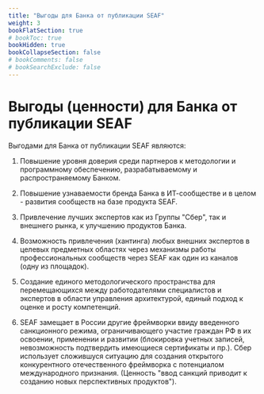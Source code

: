 ```yaml
---
title: "Выгоды для Банка от публикации SEAF"
weight: 3
bookFlatSection: true
# bookToc: true
bookHidden: true
bookCollapseSection: false
# bookComments: false
# bookSearchExclude: false
---
```

# Выгоды (ценности) для Банка от публикации SEAF

Выгодами для Банка от публикации SEAF являются:

1.  Повышение уровня доверия среди партнеров к методологии и
    программному обеспечению, разрабатываемому и распространяемому
    Банком.

2.  Повышение узнаваемости бренда Банка в ИТ-сообществе и в целом -
    развития сообществ на базе продукта SEAF.

3.  Привлечение лучших экспертов как из Группы \"Сбер\", так и внешнего
    рынка, к улучшению продуктов Банка.

4.  Возможность привлечения (хантинга) любых внешних экспертов в целевых
    предметных областях через механизмы работы профессиональных
    сообществ через SEAF как один из каналов (одну из площадок).

5.  Создание единого методологического пространства для перемещающихся
    между работодателями специалистов и экспертов в области управления
    архитектурой, единый подход к оценке и росту компетенций.

6.  SEAF замещает в России другие фреймворки ввиду введенного
    санкционного режима, ограничивающего участие граждан РФ в их
    освоении, применении и развитии (блокировка учетных записей,
    невозможность подтвердить имеющиеся сертификаты и пр.). Сбер
    использует сложившуся ситуацию для создания открытого конкурентного
    отечественного фреймворка с потенциалом международного признания.
    (Ценность \"ввод санкций приводит к созданию новых перспективных
    продуктов\").